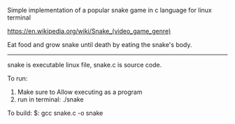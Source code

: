 Simple implementation of a popular snake game in c language for linux terminal

https://en.wikipedia.org/wiki/Snake_(video_game_genre)

Eat food and grow snake until death by eating the snake's body.

-----------------------------------------------------------------

snake is executable linux file, snake.c is source code.

To run:
1. Make sure to Allow executing as a program
2. run in terminal: ./snake

To build:
$: gcc snake.c -o snake
